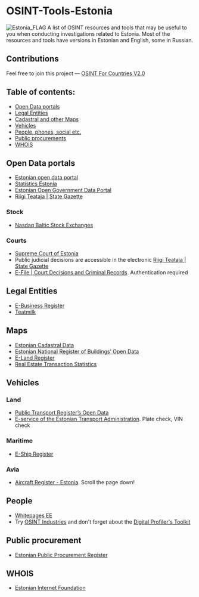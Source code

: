 # OSINT-Tools-Estonia
<img src="https://upload.wikimedia.org/wikipedia/commons/thumb/8/8f/Flag_of_Estonia.svg/2560px-Flag_of_Estonia.svg.png" alt="Estonia_FLAG"/>
A list of OSINT resources and tools that may be useful to you when conducting investigations related to Estonia. Most of the resources and tools have versions in Estonian and English, some in Russian. 

## Contributions
Feel free to join this project — [OSINT For Countries V2.0](https://github.com/paulpogoda/OSINT-for-countries-V2.0)

## Table of contents:
 - [Open Data portals](#open-data-portals)
 - [Legal Entities](#legal-entities)
 - [Cadastral and other Maps](#maps)
 - [Vehicles](#vehicles)
 - [People, phones, social etc.](#people)
 - [Public procurements](#public-procurement)
 - [WHOIS](#whois)

## Open Data portals
- [Estonian open data portal](https://www.ria.ee/en/state-information-system/data-based-governance-and-reuse-data/estonian-open-data-portal)
- [Statistics Estonia](https://www.stat.ee/en)
- [Estonian Open Government Data Portal](https://imo.ut.ee/en/infrastructure/estonian-open-government-data/estonian-open-government-data-portal/)
- [Riigi Teataja | State Gazette](https://www.riigiteataja.ee/en/)

### Stock
- [Nasdaq Baltic Stock Exchanges](https://nasdaqbaltic.com)

### Courts
- [Supreme Court of Estonia](https://www.kohus.ee/en)
- Public judicial decisions are accessible in the electronic [Riigi Teataja | State Gazette](https://www.riigiteataja.ee/kohtulahendid/koik_menetlused.html)
- [E-File | Court Decisions and Criminal Records](https://etoimik.rik.ee). Authentication required

## Legal Entities
- [E-Business Register](https://ariregister.rik.ee/eng)
- [Teatmilk](https://www.teatmik.ee/ru)

## Maps
- [Estonian Cadastral Data](https://geoportaal.maaamet.ee/eng/spatial-data/cadastral-data-p310.html)
- [Estonian National Register of Buildings’ Open Data](https://imo.ut.ee/en/infrastructure/estonian-open-government-data/estonian-national-register-of-buildings-open-data/)
- [E-Land Register](https://kinnistusraamat.rik.ee/Avaleht.aspx?lang=Eng)
- [Real Estate Transaction Statistics](https://imo.ut.ee/en/infrastructure/estonian-open-government-data/real-estate-transaction-statistics/)

## Vehicles
### Land
- [Public Transport Register’s Open Data](https://imo.ut.ee/en/infrastructure/estonian-open-government-data/public-transport-registers-open-data/)
- [E-service of the Estonian Transport Administration](https://eteenindus.mnt.ee/main.jsf?lang=en). Plate check, VIN check

### Maritime
- [E-Ship Register](https://laevakinnistusraamat.rik.ee)

### Avia
- [Aircraft Register - Estonia](https://transpordiamet.ee/ohusoidukite-register). Scroll the page down!

## People 
- [Whitepages EE](https://whitepages.ee)
- Try [OSINT Industries](https://app.osint.industries) and don't forget about the [Digital Profiler's Toolkit](https://github.com/paulpogoda/Digital-Profiler-s-Toolkit)

## Public procurement
- [Estonian Public Procurement Register](https://www.fin.ee/en/public-procurement-state-aid-and-assets/public-procurement-policy/public-procurement-register)

## WHOIS
- [Estonian Internet Foundation](https://rwhois.internet.ee)
